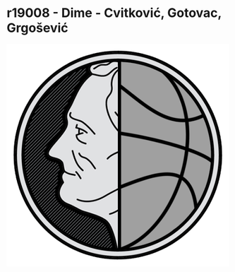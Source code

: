 # r19008 - Dime - Cvitković, Gotovac, Grgošević
<p align="center"> 
<img src="multimedija/logo.png">
</p>
